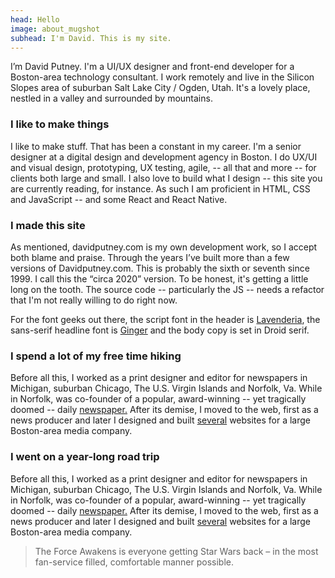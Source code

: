 ```yaml
---
head: Hello
image: about_mugshot
subhead: I'm David. This is my site.
---
```

I’m David Putney. I'm a UI/UX designer and front-end developer for a Boston-area technology consultant. I work remotely and live in the Silicon Slopes area of suburban Salt Lake City / Ogden, Utah. It's a lovely place, nestled in a valley and surrounded by mountains. 

### I like to make things

I like to make stuff. That has been a constant in my career. I'm a senior designer at a digital design and development agency in Boston. I do UX/UI and visual design, prototyping, UX testing, agile, -- all that and more -- for clients both large and small. I also love to build what I design -- this site you are currently reading, for instance. As such I am proficient in HTML, CSS and JavaScript -- and some React and React Native.

### I made this site

As mentioned, davidputney.com is my own development work, so I accept both blame and praise. Through the years I’ve built more than a few versions of Davidputney.com. This is probably the sixth or seventh since 1999. I call this the “circa 2020” version. To be honest, it's getting a little long on the tooth. The source code -- particularly the JS -- needs a refactor that I'm not really willing to do right now.

For the font geeks out there, the script font in the header is [Lavenderia][2], the sans-serif headline font is [Ginger][3] and the body copy is set in Droid serif.

### I spend a lot of my free time hiking 

Before all this, I worked as a print designer and editor for newspapers in Michigan, suburban Chicago, The U.S. Virgin Islands and Norfolk, Va. While in Norfolk, was co-founder of a popular, award-winning -- yet tragically doomed -- daily [newspaper.][4] After its demise, I moved to the web, first as a news producer and later I designed and built [several][5] websites for a large Boston-area media company. 


### I went on a year-long road trip

Before all this, I worked as a print designer and editor for newspapers in Michigan, suburban Chicago, The U.S. Virgin Islands and Norfolk, Va. While in Norfolk, was co-founder of a popular, award-winning -- yet tragically doomed -- daily [newspaper.][4] After its demise, I moved to the web, first as a news producer and later I designed and built [several][5] websites for a large Boston-area media company. 

<aside class="blog-pullquote"><blockquote>The Force Awakens is everyone getting Star Wars back – in the most fan-service filled, comfortable manner possible.</blockquote></aside>


[1]:https://github.com/putneydm/david_site_jekyll
[2]:http://www.losttype.com/font/?name=lavanderia
[3]:http://www.hypefortype.com/browse-fonts/font-categories/headline/ginger.html
[4]:/design/link/
[5]:/design/crux/